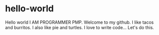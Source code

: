 # hello-world
Hello world
I AM PROGRAMMER PMP. Welcome to my github.
I like tacos and burritos. I also like pie and turtles.
I love to write code...
Let's do this.
